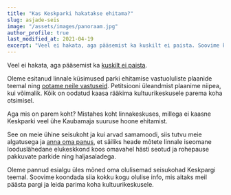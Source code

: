 ```yaml
---
title: "Kas Keskparki hakatakse ehitama?"
slug: asjade-seis
image: "/assets/images/panoraam.jpg"
author_profile: true
last_modified_at: 2021-04-19
excerpt: "Veel ei hakata, aga pääsemist ka kuskilt ei paista. Soovime koondada siia kokku kogu olulise info, mis aitaks meil päästa pargi ja leida parima koha kultuurikeskusele."
---
```


Veel ei hakata, aga pääsemist ka [kuskilt ei paista](/faq).

Oleme esitanud linnale küsimused parki ehitamise vastuoluliste plaanide teemal ning [ootame neile vastuseid](/kysimused-linnale). Petitsiooni üleandmist plaanime niipea, kui võimalik. Kõik on oodatud kaasa rääkima kultuurikeskusele parema koha otsimisel.

Aga mis on parem koht? Mistahes koht linnakeskuses, millega ei kaasne Keskparki veel ühe Kaubamaja suuruse hoone ehitamist.

See on meie ühine seisukoht ja kui arvad samamoodi, siis tutvu meie algatusega ja [anna oma panus](https://www.facebook.com/groups/516548656373063), et säiliks heade mõtete linnale iseomane looduslähedane elukeskkond koos omavahel hästi seotud ja rohepause pakkuvate parkide ning haljasaladega.

Oleme pannud esialgu üles mõned oma olulisemad seisukohad Keskpargi teemal. Soovime koondada siia kokku kogu olulise info, mis aitaks meil päästa pargi ja leida parima koha kultuurikeskusele.